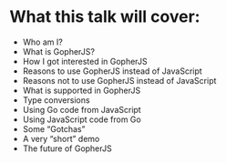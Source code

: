 # What this talk will cover:

- Who am I?
- What is GopherJS?
- How I got interested in GopherJS
- Reasons to use GopherJS instead of JavaScript
- Reasons not to use GopherJS instead of JavaScript
- What is supported in GopherJS
- Type conversions
- Using Go code from JavaScript
- Using JavaScript code from Go
- Some “Gotchas”
- A very “short” demo
- The future of GopherJS
